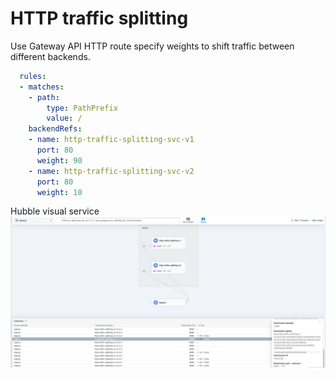 HTTP traffic splitting
===
Use Gateway API HTTP route specify weights to shift traffic between different backends.
```yaml
  rules:
  - matches:
    - path:
        type: PathPrefix
        value: /
    backendRefs:
    - name: http-traffic-splitting-svc-v1
      port: 80
      weight: 90
    - name: http-traffic-splitting-svc-v2
      port: 80
      weight: 10
```
Hubble visual service  
![image](https://github.com/SteveJhangOfficial/cilium-gatewayapi-example/blob/main/http-traffic-splitting/img/http-traffic-splitting-visual.png)
